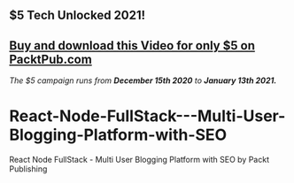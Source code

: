 ## $5 Tech Unlocked 2021!
[Buy and download this Video for only $5 on PacktPub.com](https://www.packtpub.com/product/react-node-fullstack-multi-user-blogging-platform-with-seo-video/9781800206274)
-----
*The $5 campaign         runs from __December 15th 2020__ to __January 13th 2021.__*

# React-Node-FullStack---Multi-User-Blogging-Platform-with-SEO
React Node FullStack - Multi User Blogging Platform with SEO by Packt Publishing

